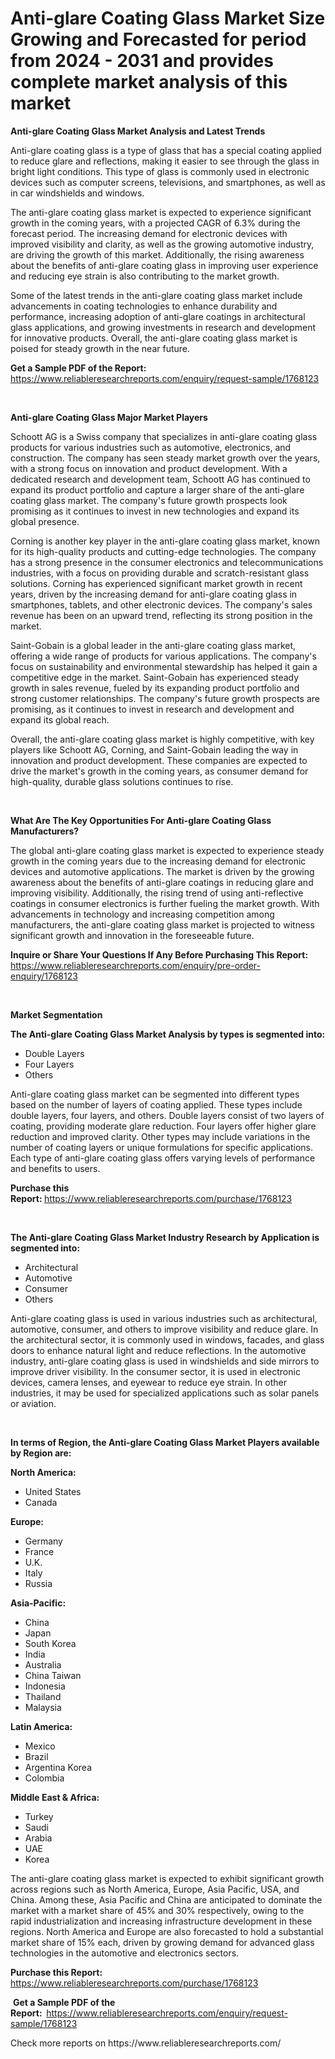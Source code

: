 <p><h1>Anti-glare Coating Glass Market Size Growing and Forecasted for period from 2024 - 2031 and provides complete market analysis of this market</h1></p><p><strong>Anti-glare Coating Glass Market Analysis and Latest Trends</strong></p>
<p><p>Anti-glare coating glass is a type of glass that has a special coating applied to reduce glare and reflections, making it easier to see through the glass in bright light conditions. This type of glass is commonly used in electronic devices such as computer screens, televisions, and smartphones, as well as in car windshields and windows.</p><p>The anti-glare coating glass market is expected to experience significant growth in the coming years, with a projected CAGR of 6.3% during the forecast period. The increasing demand for electronic devices with improved visibility and clarity, as well as the growing automotive industry, are driving the growth of this market. Additionally, the rising awareness about the benefits of anti-glare coating glass in improving user experience and reducing eye strain is also contributing to the market growth.</p><p>Some of the latest trends in the anti-glare coating glass market include advancements in coating technologies to enhance durability and performance, increasing adoption of anti-glare coatings in architectural glass applications, and growing investments in research and development for innovative products. Overall, the anti-glare coating glass market is poised for steady growth in the near future.</p></p>
<p><strong>Get a Sample PDF of the Report:&nbsp;</strong> <a href="https://www.reliableresearchreports.com/enquiry/request-sample/1768123">https://www.reliableresearchreports.com/enquiry/request-sample/1768123</a></p>
<p>&nbsp;</p>
<p><strong>Anti-glare Coating Glass Major Market Players</strong></p>
<p><p>Schoott AG is a Swiss company that specializes in anti-glare coating glass products for various industries such as automotive, electronics, and construction. The company has seen steady market growth over the years, with a strong focus on innovation and product development. With a dedicated research and development team, Schoott AG has continued to expand its product portfolio and capture a larger share of the anti-glare coating glass market. The company's future growth prospects look promising as it continues to invest in new technologies and expand its global presence.</p><p>Corning is another key player in the anti-glare coating glass market, known for its high-quality products and cutting-edge technologies. The company has a strong presence in the consumer electronics and telecommunications industries, with a focus on providing durable and scratch-resistant glass solutions. Corning has experienced significant market growth in recent years, driven by the increasing demand for anti-glare coating glass in smartphones, tablets, and other electronic devices. The company's sales revenue has been on an upward trend, reflecting its strong position in the market.</p><p>Saint-Gobain is a global leader in the anti-glare coating glass market, offering a wide range of products for various applications. The company's focus on sustainability and environmental stewardship has helped it gain a competitive edge in the market. Saint-Gobain has experienced steady growth in sales revenue, fueled by its expanding product portfolio and strong customer relationships. The company's future growth prospects are promising, as it continues to invest in research and development and expand its global reach.</p><p>Overall, the anti-glare coating glass market is highly competitive, with key players like Schoott AG, Corning, and Saint-Gobain leading the way in innovation and product development. These companies are expected to drive the market's growth in the coming years, as consumer demand for high-quality, durable glass solutions continues to rise.</p></p>
<p>&nbsp;</p>
<p><strong>What Are The Key Opportunities For Anti-glare Coating Glass Manufacturers?</strong></p>
<p><p>The global anti-glare coating glass market is expected to experience steady growth in the coming years due to the increasing demand for electronic devices and automotive applications. The market is driven by the growing awareness about the benefits of anti-glare coatings in reducing glare and improving visibility. Additionally, the rising trend of using anti-reflective coatings in consumer electronics is further fueling the market growth. With advancements in technology and increasing competition among manufacturers, the anti-glare coating glass market is projected to witness significant growth and innovation in the foreseeable future.</p></p>
<p><strong>Inquire or Share Your Questions If Any Before Purchasing This Report:</strong> <a href="https://www.reliableresearchreports.com/enquiry/pre-order-enquiry/1768123">https://www.reliableresearchreports.com/enquiry/pre-order-enquiry/1768123</a></p>
<p>&nbsp;</p>
<p><strong>Market Segmentation</strong></p>
<p><strong>The Anti-glare Coating Glass Market Analysis by types is segmented into:</strong></p>
<p><ul><li>Double Layers</li><li>Four Layers</li><li>Others</li></ul></p>
<p><p>Anti-glare coating glass market can be segmented into different types based on the number of layers of coating applied. These types include double layers, four layers, and others. Double layers consist of two layers of coating, providing moderate glare reduction. Four layers offer higher glare reduction and improved clarity. Other types may include variations in the number of coating layers or unique formulations for specific applications. Each type of anti-glare coating glass offers varying levels of performance and benefits to users.</p></p>
<p><strong>Purchase this Report:&nbsp;</strong><a href="https://www.reliableresearchreports.com/purchase/1768123">https://www.reliableresearchreports.com/purchase/1768123</a></p>
<p>&nbsp;</p>
<p><strong>The Anti-glare Coating Glass Market Industry Research by Application is segmented into:</strong></p>
<p><ul><li>Architectural</li><li>Automotive</li><li>Consumer</li><li>Others</li></ul></p>
<p><p>Anti-glare coating glass is used in various industries such as architectural, automotive, consumer, and others to improve visibility and reduce glare. In the architectural sector, it is commonly used in windows, facades, and glass doors to enhance natural light and reduce reflections. In the automotive industry, anti-glare coating glass is used in windshields and side mirrors to improve driver visibility. In the consumer sector, it is used in electronic devices, camera lenses, and eyewear to reduce eye strain. In other industries, it may be used for specialized applications such as solar panels or aviation.</p></p>
<p>&nbsp;</p>
<p><strong>In terms of Region, the Anti-glare Coating Glass Market Players available by Region are:</strong></p>
<p>
    <p> <strong> North America: </strong>
        <ul>
            <li>United States</li>
            <li>Canada</li>
        </ul>
        </p> 
    <p> <strong> Europe: </strong>
        <ul>
            <li>Germany</li>
            <li>France</li>
            <li>U.K.</li>
            <li>Italy</li>
            <li>Russia</li>
        </ul>
        </p> 
    <p> <strong> Asia-Pacific: </strong>
        <ul>
            <li>China</li>
            <li>Japan</li>
            <li>South Korea</li>
            <li>India</li>
            <li>Australia</li>
            <li>China Taiwan</li>
            <li>Indonesia</li>
            <li>Thailand</li>
            <li>Malaysia</li>
        </ul>
        </p> 
    <p> <strong> Latin America: </strong>
        <ul>
            <li>Mexico</li>
            <li>Brazil</li>
            <li>Argentina Korea</li>
            <li>Colombia</li>
        </ul>
        </p> 
    <p> <strong> Middle East & Africa: </strong>
        <ul>
            <li>Turkey</li>
            <li>Saudi</li>
            <li>Arabia</li>
            <li>UAE</li>
            <li>Korea</li>
        </ul>
    </p>
    </p>
<p><p>The anti-glare coating glass market is expected to exhibit significant growth across regions such as North America, Europe, Asia Pacific, USA, and China. Among these, Asia Pacific and China are anticipated to dominate the market with a market share of 45% and 30% respectively, owing to the rapid industrialization and increasing infrastructure development in these regions. North America and Europe are also forecasted to hold a substantial market share of 15% each, driven by growing demand for advanced glass technologies in the automotive and electronics sectors.</p></p>
<p><strong>Purchase this Report: </strong><a href="https://www.reliableresearchreports.com/purchase/1768123">https://www.reliableresearchreports.com/purchase/1768123</a></p>
<p>&nbsp;<strong>Get a Sample PDF of the Report:&nbsp;&nbsp;</strong><a href="https://www.reliableresearchreports.com/enquiry/request-sample/1768123">https://www.reliableresearchreports.com/enquiry/request-sample/1768123</a></p>
<p><strong></strong></p>
<p>Check more reports on https://www.reliableresearchreports.com/</p>
